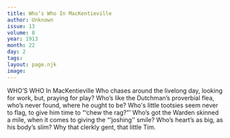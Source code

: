 ```yaml
---
title: Who’s Who In MacKentieville
author: Unknown
issue: 13
volume: 8
year: 1913
month: 22
day: 2
tags:
layout: page.njk
image:
---
```

WHO’S WHO In MacKentieville    Who chases around the livelong day, looking for work, but, praying for play? Who’s like the Dutchman’s proverbial flea, who’s never found, where he ought to be? Who's little tootsies seem never to flag, to give him time to “‘chew the rag?”’ Who’s got the Warden skinned a mile, when it comes to giving the “‘joshing’’ smile? Who’s heart’s as big, as his body’s slim? Why that clerkly gent, that little Tim. 


